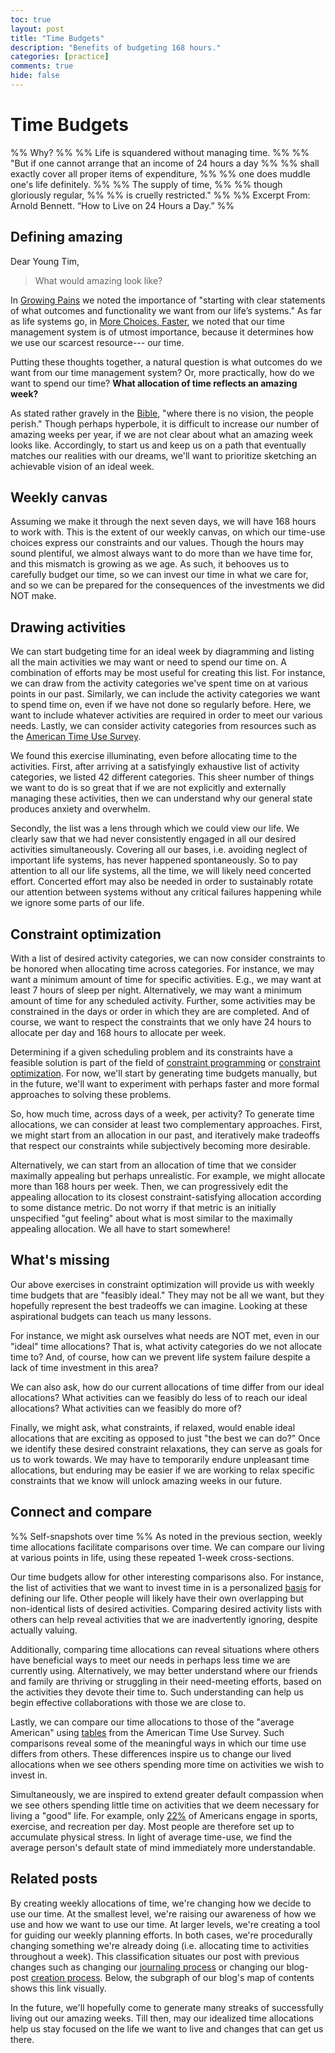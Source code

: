 ```yaml
---
toc: true
layout: post
title: "Time Budgets"
description: "Benefits of budgeting 168 hours."
categories: [practice]
comments: true
hide: false
---
```


# Time Budgets

%% Why? %%
%% Life is squandered without managing time. %%
%% "But if one cannot arrange that an income of 24 hours a day %%
%% shall exactly cover all proper items of expenditure, %%
%% one does muddle one's life definitely. %%
%% The supply of time, %%
%% though gloriously regular, %%
%% is cruelly restricted." %%
%% Excerpt From: Arnold Bennett. “How to Live on 24 Hours a Day.” %%

## Defining amazing

Dear Young Tim,

> What would amazing look like?

In [Growing Pains](https://timothyb0912.github.io/blog/practice/2022/08/31/Growing-Pains.html#lifestyle-acceptance-tests)
we noted the importance of
"starting with clear statements of what outcomes and functionality 
we want from our life’s systems."
As far as life systems go, in [More Choices, Faster](https://timothyb0912.github.io/blog/reading/2021/03/31/More-choices-faster.html#tactics),
we noted that our time management system
is of utmost importance,
because it determines how we use our scarcest resource---
our time.

Putting these thoughts together,
a natural question is
what outcomes do we want from our time management system?
Or, more practically,
how do we want to spend our time?
**What allocation of time reflects an amazing week?**

As stated rather gravely in the [Bible](https://www.biblegateway.com/passage/?search=Proverbs%2029:18&version=KJV),
"where there is no vision, the people perish."
Though perhaps hyperbole,
it is difficult to increase our number of amazing weeks per year,
if we are not clear about what an amazing week looks like.
Accordingly, to start us and keep us on a path
that eventually matches our realities with our dreams,
we'll want to prioritize sketching
an achievable vision of an ideal week.


## Weekly canvas

Assuming we make it through the next seven days,
we will have 168 hours to work with.
This is the extent of our weekly canvas,
on which our time-use choices
express our constraints and our values.
Though the hours may sound plentiful,
we almost always want to do more than we have time for,
and this mismatch is growing as we age.
As such, it behooves us to carefully budget our time,
so we can invest our time in what we care for,
and so we can be prepared for the consequences
of the investments we did NOT make.


## Drawing activities

We can start budgeting time for an ideal week
by diagramming and listing all the main activities
we may want or need to spend our time on.
A combination of efforts may be most useful for creating this list.
For instance, we can draw from the activity categories
we've spent time on at various points in our past.
Similarly,
we can include the activity categories we want to spend time on, even if we have not done so regularly before.
Here, we want to include whatever activities are required
in order to meet our various needs.
Lastly, we can consider activity categories from resources such as
the [American Time Use Survey](https://www.bls.gov/tus/tables/a1-2021.pdf).

We found this exercise illuminating,
even before allocating time to the activities.
First, after arriving at a satisfyingly exhaustive list
of activity categories,
we listed 42 different categories.
This sheer number of things we want to do is so great
that if we are not explicitly and externally managing these activities,
then we can understand why our general state
produces anxiety and overwhelm.

Secondly, the list was a lens through which we could view our life. We clearly saw that we had never consistently engaged
in all our desired activities simultaneously.
Covering all our bases,
i.e. avoiding neglect of important life systems,
has never happened spontaneously.
So to pay attention to all our life systems, all the time,
we will likely need concerted effort.
Concerted effort may also be needed
in order to sustainably rotate our attention between systems
without any critical failures happening
while we ignore some parts of our life.


## Constraint optimization

With a list of desired activity categories,
we can now consider constraints to be honored
when allocating time across categories.
For instance,
we may want a minimum amount of time for specific activities.
E.g., we may want at least 7 hours of sleep per night.
Alternatively,
we may want a minimum amount of time for any scheduled activity.
Further, some activities may be constrained in the days or order
in which they are are completed.
And of course, we want to respect the constraints
that we only have 24 hours to allocate per day
and 168 hours to allocate per week.

Determining if a given scheduling problem and its constraints
have a feasible solution is part of the field of
[constraint programming](https://en.wikipedia.org/wiki/Constraint_programming)
or [constraint optimization](https://developers.google.com/optimization/cp/).
For now, we'll start by generating time budgets manually,
but in the future,
we'll want to experiment with perhaps faster
and more formal approaches to solving these problems.

So, how much time, across days of a week, per activity?
To generate time allocations,
we can consider at least two complementary approaches.
First, we might start from an allocation in our past,
and iteratively make tradeoffs that respect our constraints
while subjectively becoming more desirable.

Alternatively, we can start from an allocation of time
that we consider maximally appealing but perhaps unrealistic.
For example, we might allocate more than 168 hours per week.
Then, we can progressively edit the appealing allocation
to its closest constraint-satisfying allocation
according to some distance metric.
Do not worry if that metric is an initially unspecified "gut feeling"
about what is most similar to the maximally appealing allocation.
We all have to start somewhere!


## What's missing

Our above exercises in constraint optimization
will provide us with weekly time budgets
that are "feasibly ideal."
They may not be all we want,
but they hopefully represent the best tradeoffs we can imagine.
Looking at these aspirational budgets can teach us many lessons.

For instance, we might ask ourselves what needs are NOT met,
even in our "ideal" time allocations?
That is, what activity categories do we not allocate time to?
And, of course, how can we prevent life system failure despite
a lack of time investment in this area?

We can also ask, how do our current allocations of time
differ from our ideal allocations?
What activities can we feasibly do less of
to reach our ideal allocations?
What activities can we feasibly do more of?

Finally, we might ask,
what constraints, if relaxed,
would enable ideal allocations
that are exciting as opposed to just "the best we can do?"
Once we identify these desired constraint relaxations,
they can serve as goals for us to work towards.
We may have to temporarily endure unpleasant time allocations,
but enduring may be easier
if we are working to relax specific constraints
that we know will unlock amazing weeks in our future.


## Connect and compare
 
%% Self-snapshots over time %%
As noted in the previous section,
weekly time allocations facilitate comparisons over time.
We can compare our living at various points in life,
using these repeated 1-week cross-sections.

Our time budgets allow for other interesting comparisons also.
For instance, the list of activities that we want to invest time in
is a personalized [basis](https://en.wikipedia.org/wiki/Basis_(linear_algebra))
for defining our life.
Other people will likely have their own overlapping
but non-identical lists of desired activities.
Comparing desired activity lists with others can
help reveal activities that we are inadvertently ignoring,
despite actually valuing.

Additionally, comparing time allocations
can reveal situations where others have beneficial ways
to meet our needs in perhaps less time we are currently using.
Alternatively, we may better understand where
our friends and family are thriving or struggling
in their need-meeting efforts,
based on the activities they devote their time to.
Such understanding can help us begin effective collaborations
with those we are close to.

Lastly, we can compare our time allocations to those
of the "average American"
using [tables](https://www.bls.gov/tus/tables.htm)
from the American Time Use Survey.
Such comparisons reveal some of the
meaningful ways in which our time use differs from others.
These differences inspire us to change our lived allocations
when we see others spending more time 
on activities we wish to invest in.

Simultaneously,
we are inspired to extend greater default compassion
when we see others spending little time on activities
that we deem necessary for living a "good" life.
For example,
only [22\%](https://www.bls.gov/tus/tables/a1-2021.pdf)
of Americans
engage in sports, exercise, and recreation per day.
Most people are therefore set up to accumulate physical stress.
In light of average time-use,
we find the average person's default state of mind
immediately more understandable.


## Related posts

By creating weekly allocations of time,
we're changing how we decide to use our time.
At the smallest level,
we're raising our awareness of how we use
and how we want to use our time.
At larger levels, we're creating a tool
for guiding our weekly planning efforts.
In both cases,
we're procedurally changing something we're already doing
(i.e. allocating time to activities throughout a week).
This classification situates our post
with previous changes such as
changing our [journaling process](https://timothyb0912.github.io/blog/practice/2021/04/30/Journal-systematically.html)
or changing our blog-post 
[creation process](https://timothyb0912.github.io/blog/practice/2022/07/31/Digestion-before-expression.html).
Below, the subgraph of our blog's map of contents
shows this link visually.

In the future, we'll hopefully come to generate many streaks
of successfully living out our amazing weeks.
Till then, may our idealized time allocations help us stay focused
on the life we want to live and changes that can get us there.
